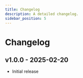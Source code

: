 ```yaml
---
title: Changelog
description: A detailed changelog.
sidebar_position: 5
---
```


# Changelog

## v1.0.0 - 2025-02-20

- Initial release
